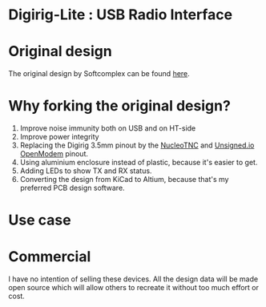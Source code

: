 # Digirig-Lite : USB Radio Interface

# Original design
The original design by Softcomplex can be found [here](https://github.com/softcomplex/Digirig-Lite).

# Why forking the original design?
1. Improve noise immunity both on USB and on HT-side
2. Improve power integrity
3. Replacing the Digirig 3.5mm pinout by the [NucleoTNC](https://mobilinkd.s3.amazonaws.com/TNC4/MobilinkdTNC4.pdf) and [Unsigned.io OpenModem](https://raw.githubusercontent.com/markqvist/OpenModem/master/documentation/OpenModem_Manual.pdf) pinout.
4. Using aluminium enclosure instead of plastic, because it's easier to get.
5. Adding LEDs to show TX and RX status.
6. Converting the design from KiCad to Altium, because that's my preferred PCB design software.

# Use case

# Commercial
I have no intention of selling these devices.  All the design data will be made open source which will allow others to recreate it without too much effort or cost.


